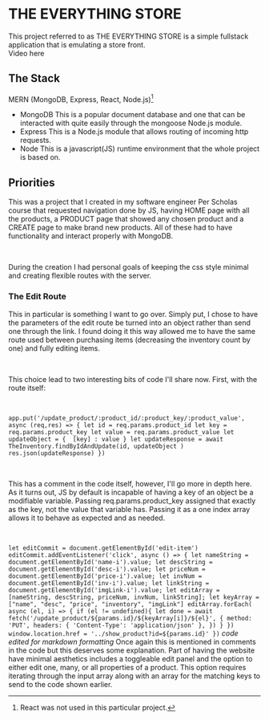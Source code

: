 # THE EVERYTHING STORE
This project referred to as THE EVERYTHING STORE is a simple fullstack application that is emulating a store front.
<br />
Video here

## The Stack
MERN (MongoDB, Express, React, Node.js)[^1]
- MongoDB
This is a popular document database and one that can be interacted with quite easily through the mongoose Node.js module.
- Express
This is a Node.js module that allows routing of incoming http requests.
- Node
This is a javascript(JS) runtime environment that the whole project is based on.
[^1]: React was not used in this particular project.
## Priorities
This was a project that I created in my software engineer Per Scholas course that requested navigation done by JS, having HOME page with all the products, a PRODUCT page that showed any chosen product and a CREATE page to make brand new products. All of these had to have functionality and interact properly with MongoDB.

<br /> 

During the creation I had personal goals of keeping the css style minimal and creating flexible routes with the server. 
### The Edit Route
This in particular is something I want to go over. Simply put, I chose to have the parameters of the edit route be turned into an object rather than send one through the link. I found doing it this way allowed me to have the same route used between purchasing items (decreasing the inventory count by one) and fully editing items.

<br />

This choice lead to two interesting bits of code I'll share now. First, with the route itself:

<br />

`app.put('/update_product/:product_id/:product_key/:product_value', async (req,res) => {
    let id = req.params.product_id
    let key = req.params.product_key
    let value = req.params.product_value
    let updateObject = { 
        [key] : value
    }
    let updateResponse = await TheInventory.findByIdAndUpdate(id, updateObject )
    res.json(updateResponse)
})`

<br />

This has a comment in the code itself, however, I'll go more in depth here. As it turns out, JS by default is incapable of having a key of an object be a modifiable variable. Passing req.params.product_key assigned that exactly as the key, not the value that variable has. Passing it as a one index array allows it to behave as expected and as needed.

<br />

`let editCommit = document.getElementById('edit-item')
editCommit.addEventListener('click', async () => {
    let nameString = document.getElementById('name-i').value;
    let descString = document.getElementById('desc-i').value;
    let priceNum = document.getElementById('price-i').value;
    let invNum = document.getElementById('inv-i').value;
    let linkString = document.getElementById('imgLink-i').value;
    let editArray = [nameString, descString, priceNum, invNum, linkString];
    let keyArray = ["name", "desc", "price", "inventory", "imgLink"]
    editArray.forEach( async (el, i) => {
        if (el != undefined){
            let done = await fetch('/update_product/${params.id}/${keyArray[i]}/${el}', {
                method: 'PUT',
                headers: { 'Content-Type': 'application/json' },
            })
        }
    })
    window.location.href = '../show_product?id=${params.id}'
})`
*code edited for markdown formatting*
Once again this is mentioned in comments in the code but this deserves some explanation. Part of having the website have minimal aesthetics includes a toggleable edit panel and the option to either edit one, many, or all properties of a product. This option requires iterating through the input array along with an array for the matching keys to send to the code shown earlier.